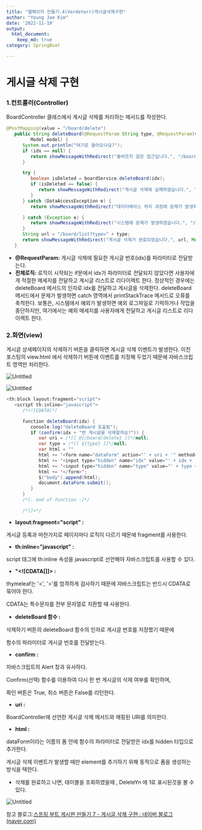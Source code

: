 ```yaml
---
title: "웹페이지 만들기.4(Verdeterr)게시글삭제구현"
author: "Young Jae Kim"
date: '2022-11-19'
output:
  html_document:
    keep_md: true
category: SpringBoot

---
```

# 게시글 삭제 구현



### 1.컨트롤러(Controller)

BoardController 클래스에서 게시글 삭제를 처리하는 메서드를 작성한다. 

```java
@PostMapping(value = "/board/delete")
   public String deleteBoard(@RequestParam String type, @RequestParam(value = "idx", required = false) Long idx,
         Model model) {
      System.out.println("여기로 들어오나요?");
      if (idx == null) {
         return showMessageWithRedirect("올바르지 않은 접근입니다.", "/board/list", Method.GET, null, model);
      }

      try {
         boolean isDeleted = boardService.deleteBoard(idx);
         if (isDeleted == false) {
            return showMessageWithRedirect("게시글 삭제에 실패하였습니다.", "/board/list", Method.GET, null, model);
         }
      } catch (DataAccessException e) {
         return showMessageWithRedirect("데이터베이스 처리 과정에 문제가 발생하였습니다.", "/board/list", Method.GET, null, model);

      } catch (Exception e) {
         return showMessageWithRedirect("시스템에 문제가 발생하였습니다.", "/board/list", Method.GET, null, model);
      }
      String url = "/board/list?type=" + type;
      return showMessageWithRedirect("게시글 삭제가 완료되었습니다.", url, Method.GET, null, model);
   }
```

- **@RequestParam:** 게시글 삭제에 필요한 게시글 번호(idx)를 파라미터로 전달받는다.
- **전체로직:** 로직이 시작되는 if문에서 idx가 파라미터로 전달되지 않았다면 사용자에게 적절한 메세지를 전달하고 게시글 리스트로 리다이렉트 한다. 정상적인 경우에는 deleteBoard 메서드의 인자로 idx를 전달하고 게시글을 삭제한다. deleteBoard 메서드에서 문제가 발생하면 catch 영역에서 printStackTrace 메서드로 오류를 축척한다. 보통은, 시스템에서 예외가 발생하면 예외 로그파일로 기럭하거나 작업을 중단하지만, 여기에서는 예외 메세지를 사용자에게 전달하고 게시글 리스트로 리다이렉트 한다.

### 2.화면(view)

게시글 상세페이지의 삭제하기 버튼을 클릭하면 게시글 삭제 이벤트가 발생한다. 이전 포스팅의 view.html 에서 삭제하기 버튼에 이벤트를 지정해 두었기 때문에 자바스크립트 영역만 처리한다. 

![Untitled](images/delete/0.png)

![Untitled](images/delete/1.png)

```java
<th:block layout:fragment="script">
   <script th:inline="javascript">
      /*<![CDATA[*/

      function deleteBoard(idx) {
         console.log("deleteBoard 호출됨");
         if (confirm(idx + "번 게시글을 삭제할까요?")) {
            var uri = /*[[ @{/board/delete} ]]*/null;
            var type = /*[[ ${type} ]]*/null;
            var html = ""
            html += '<form name="dataForm" action="' + uri + '" method="post">';
            html += '<input type="hidden" name="idx" value="' + idx + '" />';
            html += '<input type="hidden" name="type" value="' + type + '" />';
            html += '</form>';
            $("body").append(html);
            document.dataForm.submit();
         }
      }
      /*[- end of function -]*/

      /*]]>*/
```

- **layout:fragment="script" :**

게시글 등록과 마찬가지로 페이지마다 로직이 다르기 때문에 fragment를 사용한다.

- **th:inline="javascript" :**

script 태그에 th:inline 속성을 javascript로 선언해야 자바스크립트를 사용할 수 있다.

- **"\<![CDATA[]]\> :**

thymeleaf는 '<', '>'를 엄격하게 검사하기 때문에 자바스크립트는 반드시 CDATA로 묶어야 한다.

CDATA는 특수문자를 전부 문자열로 치환할 때 사용한다.

- **deleteBoard 함수 :**

삭제하기 버튼의 deleteBoard 함수의 인자로 게시글 번호를 저장했기 때문에

함수의 파라미터로 게시글 번호를 전달받는다.

- **confirm :**

자바스크립트의 Alert 창과 유사하다.

Confirm(선택) 함수를 이용하여 다시 한 번 게시글의 삭제 여부를 확인하며,

확인 버튼은 True, 취소 버튼은 False를 리턴한다.

- **uri :**

BoardController에 선언한 게시글 삭제 메서드와 매핑된 URI를 의미한다.

- **html :**

dataForm이라는 이름의 폼 안에 함수의 파라미터로 전달받은 idx를 hidden 타입으로 추가한다.

게시글 삭제 이벤트가 발생할 때만 element를 추가하기 위해 동적으로 폼을 생성하는 방식을 택한다.

- 삭제를 완료하고 나면, 테이블을 조회하였을때 , DeleteYn 에 1로 표시된것을 볼 수 있다.


 ![Untitled](images/delete/4.png)
 
참고 블로그:[스프링 부트 게시판 만들기 7 - 게시글 삭제 구현 : 네이버 블로그 (naver.com)](https://blog.naver.com/PostView.naver?blogId=minsuuuus&logNo=222200269685&categoryNo=30&parentCategoryNo=0&from=thumbnailList)